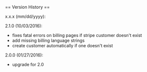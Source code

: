 == Version History ==

x.x.x (mm/dd/yyyy):

2.1.0 (10/03/2016):
 - fixes fatal errors on billing pages if stripe customer doesn't exist
 - add missing billing language strings
 - create customer automatically if one doesn't exist

2.0.0 (01/27/2016):
 - upgrade for 2.0